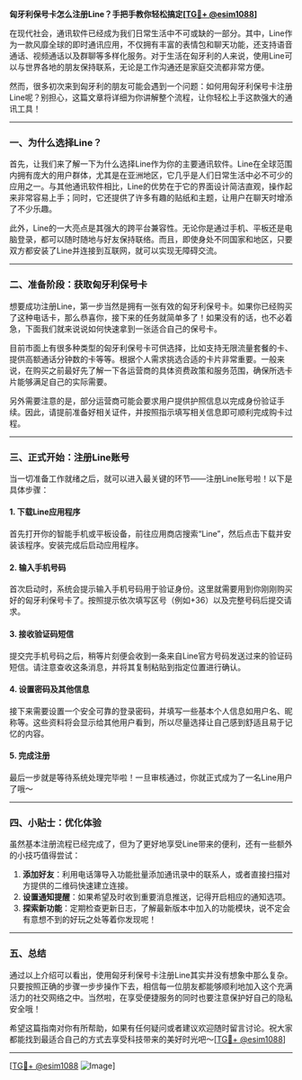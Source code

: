 **匈牙利保号卡怎么注册Line？手把手教你轻松搞定[[TG💪+ @esim1088](https://t.me/s/esim1088)]**

在现代社会，通讯软件已经成为我们日常生活中不可或缺的一部分。其中，Line作为一款风靡全球的即时通讯应用，不仅拥有丰富的表情包和聊天功能，还支持语音通话、视频通话以及群聊等多样化服务。对于生活在匈牙利的人来说，使用Line可以与世界各地的朋友保持联系，无论是工作沟通还是家庭交流都非常方便。

然而，很多初次来到匈牙利的朋友可能会遇到一个问题：如何用匈牙利保号卡注册Line呢？别担心，这篇文章将详细为你讲解整个流程，让你轻松上手这款强大的通讯工具！

---

### 一、为什么选择Line？

首先，让我们来了解一下为什么选择Line作为你的主要通讯软件。Line在全球范围内拥有庞大的用户群体，尤其是在亚洲地区，它几乎是人们日常生活中必不可少的应用之一。与其他通讯软件相比，Line的优势在于它的界面设计简洁直观，操作起来非常容易上手；同时，它还提供了许多有趣的贴纸和主题，让用户在聊天时增添了不少乐趣。

此外，Line的一大亮点是其强大的跨平台兼容性。无论你是通过手机、平板还是电脑登录，都可以随时随地与好友保持联络。而且，即使身处不同国家和地区，只要双方都安装了Line并连接到互联网，就可以实现无障碍交流。

---

### 二、准备阶段：获取匈牙利保号卡

想要成功注册Line，第一步当然是拥有一张有效的匈牙利保号卡。如果你已经购买了这种电话卡，那么恭喜你，接下来的任务就简单多了！如果没有的话，也不必着急，下面我们就来说说如何快速拿到一张适合自己的保号卡。

目前市面上有很多种类型的匈牙利保号卡可供选择，比如支持无限流量套餐的卡、提供高额通话分钟数的卡等等。根据个人需求挑选合适的卡片非常重要。一般来说，在购买之前最好先了解一下各运营商的具体资费政策和服务范围，确保所选卡片能够满足自己的实际需要。

另外需要注意的是，部分运营商可能会要求用户提供护照信息以完成身份验证手续。因此，请提前准备好相关证件，并按照指示填写相关信息即可顺利完成购卡过程。

---

### 三、正式开始：注册Line账号

当一切准备工作就绪之后，就可以进入最关键的环节——注册Line账号啦！以下是具体步骤：

#### 1. 下载Line应用程序
首先打开你的智能手机或平板设备，前往应用商店搜索“Line”，然后点击下载并安装该程序。安装完成后启动应用程序。

#### 2. 输入手机号码
首次启动时，系统会提示输入手机号码用于验证身份。这里就需要用到你刚刚购买好的匈牙利保号卡了。按照提示依次填写区号（例如+36）以及完整号码后提交请求。

#### 3. 接收验证码短信
提交完手机号码之后，稍等片刻便会收到一条来自Line官方号码发送过来的验证码短信。请注意查收这条消息，并将其复制粘贴到指定位置进行确认。

#### 4. 设置密码及其他信息
接下来需要设置一个安全可靠的登录密码，并填写一些基本个人信息如用户名、昵称等。这些资料将会显示给其他用户看到，所以尽量选择让自己感到舒适且易于记忆的内容。

#### 5. 完成注册
最后一步就是等待系统处理完毕啦！一旦审核通过，你就正式成为了一名Line用户了哦～

---

### 四、小贴士：优化体验

虽然基本注册流程已经完成了，但为了更好地享受Line带来的便利，还有一些额外的小技巧值得尝试：

1. **添加好友**：利用电话簿导入功能批量添加通讯录中的联系人，或者直接扫描对方提供的二维码快速建立连接。
2. **设置通知提醒**：如果希望及时收到重要消息推送，记得开启相应的通知选项。
3. **探索新功能**：定期检查更新日志，了解最新版本中加入的功能模块，说不定会有意想不到的好玩之处等着你发现呢！

---

### 五、总结

通过以上介绍可以看出，使用匈牙利保号卡注册Line其实并没有想象中那么复杂。只要按照正确的步骤一步步操作下去，相信每一位朋友都能够顺利地加入这个充满活力的社交网络之中。当然啦，在享受便捷服务的同时也要注意保护好自己的隐私安全哦！

希望这篇指南对你有所帮助，如果有任何疑问或者建议欢迎随时留言讨论。祝大家都能找到最适合自己的方式去享受科技带来的美好时光吧～[[TG💪+ @esim1088](https://t.me/s/esim1088)]

---

[[TG💪+ @esim1088](https://t.me/s/esim1088) ![Image](https://i.postimg.cc/4NQfJmqS/Snipaste-2025-05-13-00-14-12.png)]